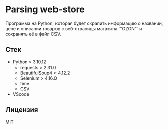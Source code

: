 # Parsing web-store

Программа на Python, которая будет скрапить информацию о
названии, цене и описании товаров с веб-страницы магазина ´"OZON"´ 
и сохранять её в файл CSV.

## Стек

- Python > 3.10.12
	- requests > 2.31.0
	- BeautifulSoup4 > 4.12.2
	- Selenium > 4.16.0
	- time 
	- CSV
- VScode

## Лицензия 

MIT
